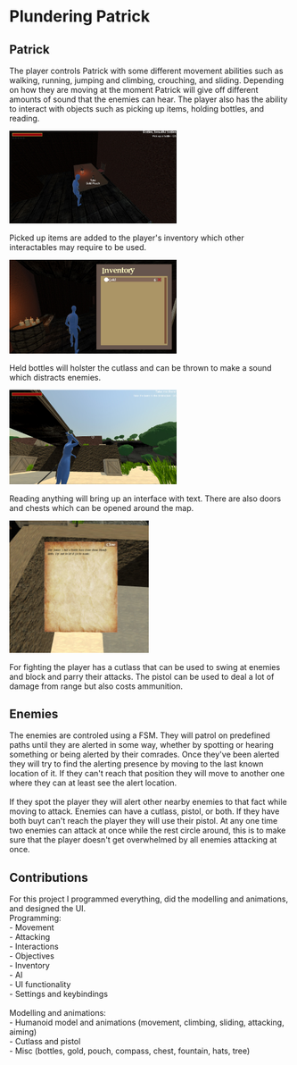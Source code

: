 # Plundering Patrick

## Patrick
The player controls Patrick with some different movement abilities such as walking, running, jumping and climbing, crouching, and sliding. Depending on how they are moving at the moment Patrick will give off different amounts of sound that the enemies can hear. The player also has the ability to interact with objects such as picking up items, holding bottles, and reading.

<img src="Plundering Patrick Interaction.jpg" width="300">

Picked up items are added to the player's inventory which other interactables may require to be used.

<img src="Plundering Patrick Inventory.jpg" width="300">

Held bottles will holster the cutlass and can be thrown to make a sound which distracts enemies.

<img src="Plundering Patrick Throwing.jpg" width="300">

Reading anything will bring up an interface with text. There are also doors and chests which can be opened around the map.

<img src="Plundering Patrick Reading.jpg" width="250">

For fighting the player has a cutlass that can be used to swing at enemies and block and parry their attacks. The pistol can be used to deal a lot of damage from range but also costs ammunition.

## Enemies
The enemies are controled using a FSM. They will patrol on predefined paths until they are alerted in some way, whether by spotting or hearing something or being alerted by their comrades. Once they've been alerted they will try to find the alerting presence by moving to the last known location of it. If they can't reach that position they will move to another one where they can at least see the alert location. <br />
<br />
If they spot the player they will alert other nearby enemies to that fact while moving to attack. Enemies can have a cutlass, pistol, or both. If they have both buyt can't reach the player they will use their pistol. At any one time two enemies can attack at once while the rest circle around, this is to make sure that the player doesn't get overwhelmed by all enemies attacking at once.

## Contributions
For this project I programmed everything, did the modelling and animations, and designed the UI. <br />
Programming: <br />
    - Movement <br />
    - Attacking <br />
    - Interactions <br />
    - Objectives <br />
    - Inventory <br />
    - AI <br />
    - UI functionality <br />
    - Settings and keybindings <br />
 <br />
 Modelling and animations: <br />
    - Humanoid model and animations (movement, climbing, sliding, attacking, aiming) <br />
    - Cutlass and pistol <br />
    - Misc (bottles, gold, pouch, compass, chest, fountain, hats, tree)